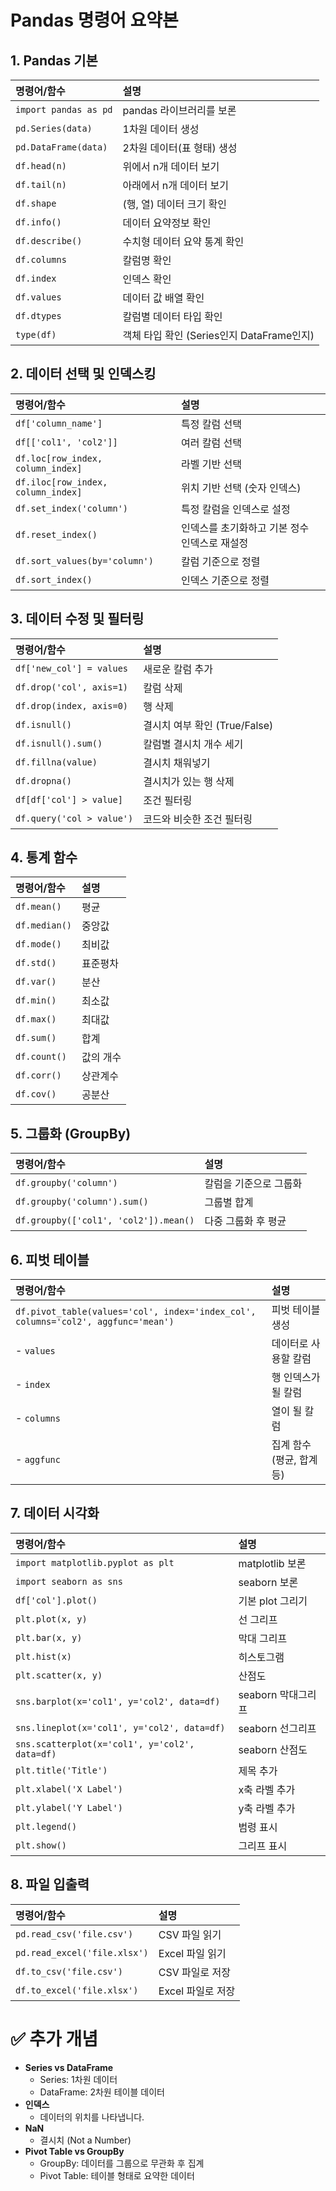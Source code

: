 # Pandas 명령어 요약본

## 1. Pandas 기본
| 명령어/함수 | 설명 |
|:---|:---|
| `import pandas as pd` | pandas 라이브러리를 보론 |
| `pd.Series(data)` | 1차원 데이터 생성 |
| `pd.DataFrame(data)` | 2차원 데이터(표 형태) 생성 |
| `df.head(n)` | 위에서 n개 데이터 보기 |
| `df.tail(n)` | 아래에서 n개 데이터 보기 |
| `df.shape` | (행, 열) 데이터 크기 확인 |
| `df.info()` | 데이터 요약정보 확인 |
| `df.describe()` | 수치형 데이터 요약 통계 확인 |
| `df.columns` | 칼럼명 확인 |
| `df.index` | 인덱스 확인 |
| `df.values` | 데이터 값 배열 확인 |
| `df.dtypes` | 칼럼별 데이터 타입 확인 |
| `type(df)` | 객체 타입 확인 (Series인지 DataFrame인지) |

##

## 2. 데이터 선택 및 인덱스킹
| 명령어/함수 | 설명 |
|:---|:---|
| `df['column_name']` | 특정 칼럼 선택 |
| `df[['col1', 'col2']]` | 여러 칼럼 선택 |
| `df.loc[row_index, column_index]` | 라벨 기반 선택 |
| `df.iloc[row_index, column_index]` | 위치 기반 선택 (숫자 인덱스) |
| `df.set_index('column')` | 특정 칼럼을 인덱스로 설정 |
| `df.reset_index()` | 인덱스를 초기화하고 기본 정수 인덱스로 재설정 |
| `df.sort_values(by='column')` | 칼럼 기준으로 정렬 |
| `df.sort_index()` | 인덱스 기준으로 정렬 |

##

## 3. 데이터 수정 및 필터링
| 명령어/함수 | 설명 |
|:---|:---|
| `df['new_col'] = values` | 새로운 칼럼 추가 |
| `df.drop('col', axis=1)` | 칼럼 삭제 |
| `df.drop(index, axis=0)` | 행 삭제 |
| `df.isnull()` | 결시치 여부 확인 (True/False) |
| `df.isnull().sum()` | 칼럼별 결시치 개수 세기 |
| `df.fillna(value)` | 결시치 채워넣기 |
| `df.dropna()` | 결시치가 있는 행 삭제 |
| `df[df['col'] > value]` | 조건 필터링 |
| `df.query('col > value')` | 코드와 비슷한 조건 필터링 |

##

## 4. 통계 함수
| 명령어/함수 | 설명 |
|:---|:---|
| `df.mean()` | 평균 |
| `df.median()` | 중앙값 |
| `df.mode()` | 최비값 |
| `df.std()` | 표준평차 |
| `df.var()` | 분산 |
| `df.min()` | 최소값 |
| `df.max()` | 최대값 |
| `df.sum()` | 합계 |
| `df.count()` | 값의 개수 |
| `df.corr()` | 상관계수 |
| `df.cov()` | 공분산 |

##

## 5. 그룹화 (GroupBy)
| 명령어/함수 | 설명 |
|:---|:---|
| `df.groupby('column')` | 칼럼을 기준으로 그룹화 |
| `df.groupby('column').sum()` | 그룹별 합계 |
| `df.groupby(['col1', 'col2']).mean()` | 다중 그룹화 후 평균 |

##

## 6. 피벗 테이블
| 명령어/함수 | 설명 |
|:---|:---|
| `df.pivot_table(values='col', index='index_col', columns='col2', aggfunc='mean')` | 피벗 테이블 생성 |
| - `values` | 데이터로 사용할 칼럼 |
| - `index` | 행 인덱스가 될 칼럼 |
| - `columns` | 열이 될 칼럼 |
| - `aggfunc` | 집계 함수 (평균, 합계 등) |

##

## 7. 데이터 시각화
| 명령어/함수 | 설명 |
|:---|:---|
| `import matplotlib.pyplot as plt` | matplotlib 보론 |
| `import seaborn as sns` | seaborn 보론 |
| `df['col'].plot()` | 기본 plot 그리기 |
| `plt.plot(x, y)` | 선 그리프 |
| `plt.bar(x, y)` | 막대 그리프 |
| `plt.hist(x)` | 히스토그램 |
| `plt.scatter(x, y)` | 산점도 |
| `sns.barplot(x='col1', y='col2', data=df)` | seaborn 막대그리프 |
| `sns.lineplot(x='col1', y='col2', data=df)` | seaborn 선그리프 |
| `sns.scatterplot(x='col1', y='col2', data=df)` | seaborn 산점도 |
| `plt.title('Title')` | 제목 추가 |
| `plt.xlabel('X Label')` | x축 라벨 추가 |
| `plt.ylabel('Y Label')` | y축 라벨 추가 |
| `plt.legend()` | 범령 표시 |
| `plt.show()` | 그리프 표시 |

##

## 8. 파일 입출력
| 명령어/함수 | 설명 |
|:---|:---|
| `pd.read_csv('file.csv')` | CSV 파일 읽기 |
| `pd.read_excel('file.xlsx')` | Excel 파일 읽기 |
| `df.to_csv('file.csv')` | CSV 파일로 저장 |
| `df.to_excel('file.xlsx')` | Excel 파일로 저장 |

##

# ✅ 추가 개념
- **Series vs DataFrame**
  - Series: 1차원 데이터
  - DataFrame: 2차원 테이블 데이터
- **인덱스**
  - 데이터의 위치를 나타냅니다.
- **NaN**
  - 결시치 (Not a Number)
- **Pivot Table vs GroupBy**
  - GroupBy: 데이터를 그룹으로 무관화 후 집계
  - Pivot Table: 테이블 형태로 요약한 데이터

##
